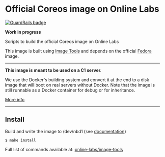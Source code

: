 Official Coreos image on Online Labs
====================================

[![GuardRails badge](https://badges.production.guardrails.io/moul/image-app-coreos.svg)](https://www.guardrails.io)

**Work in progress**

Scripts to build the official Coreos image on Online Labs

This image is built using [Image Tools](https://github.com/online-labs/image-tools) and depends on the official [Fedora](https://github.com/online-labs/image-fedora) image.

---

**This image is meant to be used on a C1 server.**

We use the Docker's building system and convert it at the end to a disk image that will boot on real servers without Docker. Note that the image is still runnable as a Docker container for debug or for inheritance.

[More info](https://github.com/online-labs/image-tools#docker-based-builder)

---

Install
-------

Build and write the image to /dev/nbd1 (see [documentation](https://doc.cloud.online.net/howto/create_image.html))

    $ make install

Full list of commands available at: [online-labs/image-tools](https://github.com/online-labs/image-tools/tree/master#commands)

